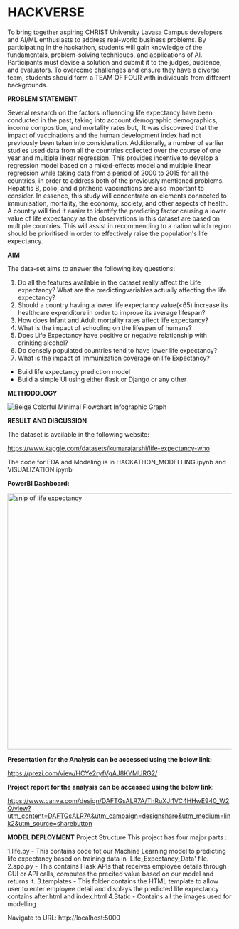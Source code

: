 # HACKVERSE
To bring together aspiring CHRIST University Lavasa Campus developers and AI/ML enthusiasts to address real-world business problems. By participating in the hackathon, students will gain knowledge of the fundamentals, problem-solving techniques, and applications of Al. Participants must devise a solution and submit it to the judges, audience, and evaluators. To overcome challenges and ensure they have a diverse team, students should form a TEAM OF FOUR with individuals from different backgrounds.


**PROBLEM STATEMENT**

Several research on the factors influencing life expectancy have been conducted in the past,
taking into account demographic demographics, income composition, and mortality rates but, 
It was discovered that the impact of vaccinations and the human development index had not previously been taken into consideration. 
Additionally, a number of earlier studies used data from all the countries collected over the course of one year and multiple linear regression.
This provides incentive to develop a regression model based on a mixed-effects model and multiple linear regression while taking data from a period of 
2000 to 2015 for all the countries, in order to address both of the previously mentioned problems.
Hepatitis B, polio, and diphtheria vaccinations are also important to consider. In essence, this study will concentrate on elements connected to immunisation,
mortality, the economy, society, and other aspects of health. A country will find it easier to identify the predicting factor causing a lower value of
life expectancy as the observations in this dataset are based on multiple countries. This will assist in recommending to a nation which region should be prioritised 
in order to effectively raise the population's life expectancy.

**AIM**

The data-set aims to answer the following key questions:
1. Do all the features available in the dataset really affect the Life expectancy? What are the predictingvariables actually affecting the life expectancy?
2. Should a country having a lower life expectancy value(<65) increase its healthcare expenditure in order
to improve its average lifespan?
3. How does Infant and Adult mortality rates affect life expectancy?
4. What is the impact of schooling on the lifespan of humans?
5. Does Life Expectancy have positive or negative relationship with drinking alcohol?
6. Do densely populated countries tend to have lower life expectancy?
7. What is the impact of Immunization coverage on life Expectancy? 
- Build life expectancy prediction model 
- Build a simple UI using either flask or Django or any other


**METHODOLOGY**


![Beige Colorful Minimal Flowchart Infographic Graph](https://user-images.githubusercontent.com/114398530/204119671-877a3b41-6695-4c92-8d3c-6fca47dda677.png)



**RESULT AND DISCUSSION**

The dataset is available in the following website: 

https://www.kaggle.com/datasets/kumarajarshi/life-expectancy-who

The code for EDA and Modeling is in HACKATHON_MODELLING.ipynb and VISUALIZATION.ipynb


**PowerBI Dashboard:**

<img width="576" alt="snip of life expectancy" src="https://user-images.githubusercontent.com/114398530/204119732-1acc4c8b-5a5c-421f-9f5c-6909d3740979.png">


**Presentation for the Analysis can be accessed using the below link:**

https://prezi.com/view/HCYe2ryfVgAJ8KYMURG2/

**Project report for the analysis can be accessed using the below link:**

https://www.canva.com/design/DAFTGsALR7A/ThRuXJi1VC4HHwE940_W2Q/view?utm_content=DAFTGsALR7A&utm_campaign=designshare&utm_medium=link2&utm_source=sharebutton

**MODEL DEPLOYMENT**
Project Structure
This project has four major parts :

1.life.py - This contains code fot our Machine Learning model to predicting life expectancy based on training data in 'Life_Expectancy_Data' file.
2.app.py - This contains Flask APIs that receives employee details through GUI or API calls, computes the precited value based on our model and returns it.
3.templates - This folder contains the HTML template to allow user to enter employee detail and displays the predicted life expectancy contains after.html and     index.html
4.Static - Contains all the images used for modelling 

Navigate to URL: http://localhost:5000

